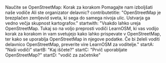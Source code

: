 Naučite se OpenStreetMap: Korak za korakom
Pomagajte nam izboljšati naše vodiče
Ali ste organizator delavnic?
contributetitle: "OpenStreetMap je brezplačen zemljevid sveta, ki sega do samega nivoja ulic. Ustvarja ga vedno večja skupnost kartografov."
startwith: "Vsakdo lahko ureja OpenStreetMap. Tukaj so na voljo preprosti vodiči LearnOSM, ki vas vodijo korak za korakom in vam svetujejo kako lahko prispevate v OpenStreetMap, ter kako se uporablja OpenStreetMap in njegove podatke. Če bi želeli voditi delavnico OpenStreetMap, preverite vire LearnOSM za voditelje."
startA: "Naši vodiči"
startB: "Kaj iščete?"
startC: "Prvič uporabljate OpenStreetMap?"
startD: "vodič za začetnike"
